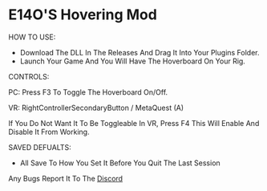 # E14O'S Hovering Mod

HOW TO USE:

- Download The DLL In The Releases And Drag It Into Your Plugins Folder.
- Launch Your Game And You Will Have The Hoverboard On Your Rig.


CONTROLS:

PC: Press F3 To Toggle The Hoverboard On/Off.

VR: RightControllerSecondaryButton / MetaQuest (A)

If You Do Not Want It To Be Toggleable In VR, Press F4 This Will Enable And Disable It From Working.

SAVED DEFUALTS:
- All Save To How You Set It Before You Quit The Last Session

Any Bugs Report It To The [Discord](https://discord.gg/2HWezVhpN6)
